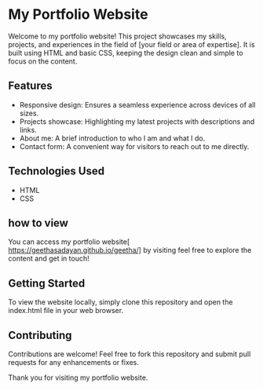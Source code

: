 # My Portfolio Website

Welcome to my portfolio website! This project showcases my skills, projects, and experiences in the field of [your field or area of expertise]. It is built using HTML and basic CSS, keeping the design clean and simple to focus on the content.

## Features
- Responsive design: Ensures a seamless experience across devices of all sizes.
- Projects showcase: Highlighting my latest projects with descriptions and links.
- About me: A brief introduction to who I am and what I do.
- Contact form: A convenient way for visitors to reach out to me directly.

## Technologies Used
- HTML
- CSS

## how to view
You can access my portfolio website[ https://geethasadayan.github.io/geetha/] by visiting feel free to explore the content and get in touch!

## Getting Started
To view the website locally, simply clone this repository and open the index.html file in your web browser.

## Contributing
Contributions are welcome! Feel free to fork this repository and submit pull requests for any enhancements or fixes.

Thank you for visiting my portfolio website.
